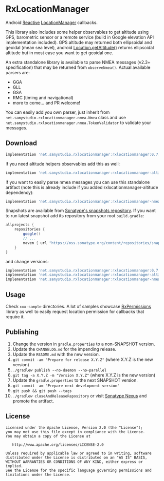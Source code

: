 RxLocationManager
=================
Android [Reactive](https://github.com/ReactiveX/RxJava) [LocationManager](https://developer.android.com/reference/android/location/LocationManager) callbacks.

This library also includes some helper observables to get altitude using GPS, barometric sensor or a remote service (build in Google elevation API implementation included).
GPS altitude may returned both ellipsoidal and geoidal (mean sea level), android [Location.getAltitude()](https://developer.android.com/reference/android/location/Location.html#getAltitude()) returns ellipsoidal altitude but in most case you want to get geoidal one.

An extra standalone library is available to parse NMEA messages (v2.3+ specification) that may be returned from `observeNmea()`. Actual available parsers are:
- GGA
- GLL
- GSA
- RMC (timing and navigational)
- more to come... and PR welcome!

You can easily add you own parser, just inherit from `net.samystudio.rxlocationmanager.nmea.Nmea` class and use `net.samystudio.rxlocationmanager.nmea.TokenValidator` to validate your messages.

Download
--------
```groovy
implementation 'net.samystudio.rxlocationmanager:rxlocationmanager:0.7.1'
```
If you need altitude helpers observables add this as well:
```groovy
implementation 'net.samystudio.rxlocationmanager:rxlocationmanager-altitude:0.7.1'
```
If you want to easily parse nmea messages you can use this standalone artifact (note this is already include if you added rxlocationmanager-altitude dependency):
```groovy
implementation 'net.samystudio.rxlocationmanager:rxlocationmanager-nmea:0.7.1'
```

Snapshots are available from [Sonatype's snapshots repository](https://oss.sonatype.org/content/repositories/snapshots/).
If you want to run latest snapshot add its repository from your root `build.gradle`:
```groovy
allprojects {
    repositories {
        google()
        // ...
        maven { url "https://oss.sonatype.org/content/repositories/snapshots" }
    }
}
```
and change versions:
```groovy
implementation 'net.samystudio.rxlocationmanager:rxlocationmanager:0.7.2-SNAPSHOT'
implementation 'net.samystudio.rxlocationmanager:rxlocationmanager-altitude:0.7.2-SNAPSHOT'
implementation 'net.samystudio.rxlocationmanager:rxlocationmanager-nmea:0.7.2-SNAPSHOT'
```

Usage
-----
Check `xxx-sample` directories. A lot of samples showcase [RxPermissions](https://github.com/tbruyelle/RxPermissions) library as well to easily request location permission for callbacks that require it.

Publishing
-----

 1. Change the version in `gradle.properties` to a non-SNAPSHOT version.
 2. Update the `CHANGELOG.md` for the impending release.
 3. Update the `README.md` with the new version.
 4. `git commit -am "Prepare for release X.Y.Z"` (where X.Y.Z is the new version)
 5. `./gradlew publish --no-daemon --no-parallel`
 6. `git tag -a X.Y.Z -m "Version X.Y.Z"` (where X.Y.Z is the new version)
 7. Update the `gradle.properties` to the next SNAPSHOT version.
 8. `git commit -am "Prepare next development version"`
 9. `git push && git push --tags`
 10. `./gradlew closeAndReleaseRepository` or visit [Sonatype Nexus](https://oss.sonatype.org/) and promote the artifact.

License
-------

    Licensed under the Apache License, Version 2.0 (the "License");
    you may not use this file except in compliance with the License.
    You may obtain a copy of the License at

       http://www.apache.org/licenses/LICENSE-2.0

    Unless required by applicable law or agreed to in writing, software
    distributed under the License is distributed on an "AS IS" BASIS,
    WITHOUT WARRANTIES OR CONDITIONS OF ANY KIND, either express or implied.
    See the License for the specific language governing permissions and
    limitations under the License.
